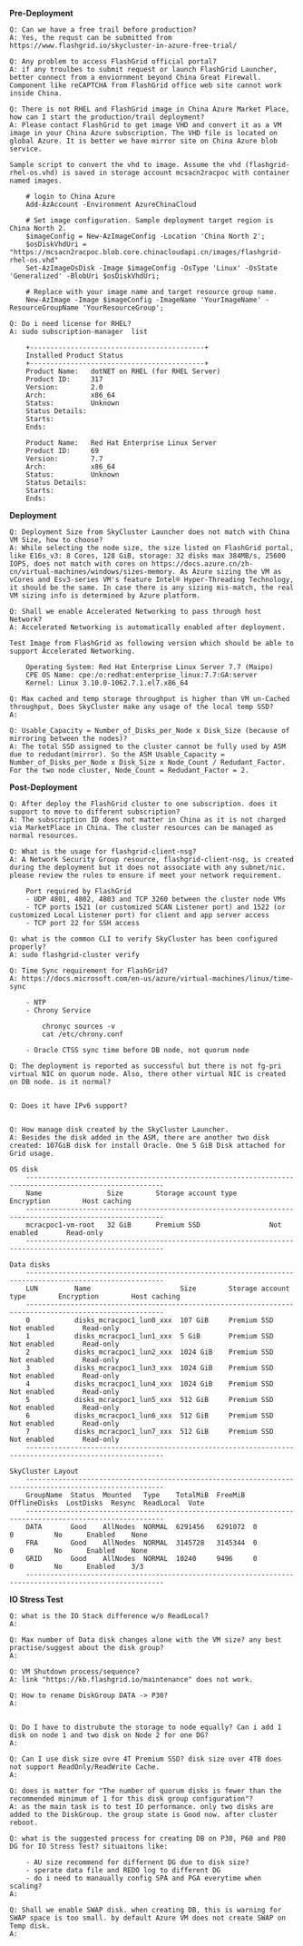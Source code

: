 **Pre-Deployment**

    Q: Can we have a free trail before production?
    A: Yes, the requst can be submitted from https://www.flashgrid.io/skycluster-in-azure-free-trial/
    
    Q: Any problem to access FlashGrid official portal?
    A: if any troulbes to submit request or launch FlashGrid Launcher, better connect from a enviornment beyond China Great Firewall. Component like reCAPTCHA from FlashGrid office web site cannot work inside China.

    Q: There is not RHEL and FlashGrid image in China Azure Market Place, how can I start the production/trail deployment?
    A: Please contact FlashGrid to get image VHD and convert it as a VM image in your China Azure subscription. The VHD file is located on global Azure. It is better we have mirror site on China Azure blob service. 

    Sample script to convert the vhd to image. Assume the vhd (flashgrid-rhel-os.vhd) is saved in storage account mcsacn2racpoc with container named images.

        # login to China Azure
        Add-AzAccount -Environment AzureChinaCloud

        # Set image configuration. Sample deployment target region is China North 2.
        $imageConfig = New-AzImageConfig -Location 'China North 2';
        $osDiskVhdUri = "https://mcsacn2racpoc.blob.core.chinacloudapi.cn/images/flashgrid-rhel-os.vhd"
        Set-AzImageOsDisk -Image $imageConfig -OsType 'Linux' -OsState 'Generalized' -BlobUri $osDiskVhdUri;

        # Replace with your image name and target resource group name.
        New-AzImage -Image $imageConfig -ImageName 'YourImageName' -ResourceGroupName 'YourResourceGroup';

    Q: Do i need license for RHEL?
    A: sudo subscription-manager  list

        +-------------------------------------------+
        Installed Product Status
        +-------------------------------------------+
        Product Name:   dotNET on RHEL (for RHEL Server)
        Product ID:     317
        Version:        2.0
        Arch:           x86_64
        Status:         Unknown
        Status Details: 
        Starts:         
        Ends:           

        Product Name:   Red Hat Enterprise Linux Server
        Product ID:     69
        Version:        7.7
        Arch:           x86_64
        Status:         Unknown
        Status Details: 
        Starts:         
        Ends:           


**Deployment**

    Q: Deployment Size from SkyCluster Launcher does not match with China VM Size, how to choose?
    A: While selecting the node size, the size listed on FlashGrid portal, like E16s_v3: 8 Cores, 128 GiB, storage: 32 disks max 384MB/s, 25600 IOPS, does not match with cores on https://docs.azure.cn/zh-cn/virtual-machines/windows/sizes-memory. As Azure sizing the VM as vCores and Esv3-series VM's feature Intel® Hyper-Threading Technology, it should be the same. In case there is any sizing mis-match, the real VM sizing info is determined by Azure platform.

    Q: Shall we enable Accelerated Networking to pass through host Network?
    A: Accelerated Networking is automatically enabled after deployment.

    Test Image from FlashGrid as following version which should be able to support Accelerated Networking.

        Operating System: Red Hat Enterprise Linux Server 7.7 (Maipo)
        CPE OS Name: cpe:/o:redhat:enterprise_linux:7.7:GA:server
        Kernel: Linux 3.10.0-1062.7.1.el7.x86_64

    Q: Max cached and temp storage throughput is higher than VM un-Cached throughput, Does SkyCluster make any usage of the local temp SSD?
    A: 

    Q: Usable_Capacity = Number_of_Disks_per_Node x Disk_Size (because of mirroring between the nodes)? 
    A: The total SSD assigned to the cluster cannot be fully used by ASM due to redudant(mirror). So the ASM Usable_Capacity = Number_of_Disks_per_Node x Disk_Size x Node_Count / Redudant_Factor. For the two node cluster, Node_Count = Redudant_Factor = 2. 

**Post-Deployment**
    
    Q: After deploy the FlashGrid cluster to one subscription. does it support to move to different subscription?
    A: The subscription ID does not matter in China as it is not charged via MarketPlace in China. The cluster resources can be managed as normal resources. 

    Q: What is the usage for flashgrid-client-nsg?
    A: A Network Security Group resource, flashgrid-client-nsg, is created during the deployment but it does not associate with any subnet/nic. please review the rules to ensure if meet your network requirement.  

        Port required by FlashGrid
        - UDP 4801, 4802, 4803 and TCP 3260 between the cluster node VMs
        - TCP ports 1521 (or customized SCAN Listener port) and 1522 (or customized Local Listener port) for client and app server access
        - TCP port 22 for SSH access

    Q: what is the common CLI to verify SkyCluster has been configured properly?
    A: sudo flashgrid-cluster verify

    Q: Time Sync requirement for FlashGrid?
    A: https://docs.microsoft.com/en-us/azure/virtual-machines/linux/time-sync

        - NTP
        - Chrony Service 

            chronyc sources -v
            cat /etc/chrony.conf 

        - Oracle CTSS sync time before DB node, not quorum node

    Q: The deployment is reported as successful but there is not fg-pri virtual NIC on quorum node. Also, there other virtual NIC is created on DB node. is it normal?


    Q: Does it have IPv6 support?


    Q: How manage disk created by the SkyCluster Launcher.
    A: Besides the disk added in the ASM, there are another two disk created: 107GiB disk for install Oracle. One 5 GiB Disk attached for Grid usage. 
    
    OS disk
        --------------------------------------------------------------------------------------------------------
        Name                Size        Storage account type        Encryption        Host caching
        --------------------------------------------------------------------------------------------------------
        mcracpoc1-vm-root   32 GiB      Premium SSD                 Not enabled       Read-only
        --------------------------------------------------------------------------------------------------------

    Data disks
        --------------------------------------------------------------------------------------------------------
        LUN         Name                      Size        Storage account type        Encryption        Host caching
        --------------------------------------------------------------------------------------------------------
        0           disks_mcracpoc1_lun0_xxx  107 GiB     Premium SSD                 Not enabled       Read-only
        1           disks_mcracpoc1_lun1_xxx  5 GiB       Premium SSD                 Not enabled       Read-only
        2           disks_mcracpoc1_lun2_xxx  1024 GiB    Premium SSD                 Not enabled       Read-only
        3           disks_mcracpoc1_lun3_xxx  1024 GiB    Premium SSD                 Not enabled       Read-only
        4           disks_mcracpoc1_lun4_xxx  1024 GiB    Premium SSD                 Not enabled       Read-only
        5           disks_mcracpoc1_lun5_xxx  512 GiB     Premium SSD                 Not enabled       Read-only
        6           disks_mcracpoc1_lun6_xxx  512 GiB     Premium SSD                 Not enabled       Read-only
        7           disks_mcracpoc1_lun7_xxx  512 GiB     Premium SSD                 Not enabled       Read-only
        --------------------------------------------------------------------------------------------------------
    
    SkyCluster Layout
        --------------------------------------------------------------------------------------------------------
        GroupName  Status  Mounted   Type    TotalMiB  FreeMiB  OfflineDisks  LostDisks  Resync  ReadLocal  Vote
        --------------------------------------------------------------------------------------------------------
        DATA       Good    AllNodes  NORMAL  6291456   6291072  0             0          No      Enabled    None
        FRA        Good    AllNodes  NORMAL  3145728   3145344  0             0          No      Enabled    None
        GRID       Good    AllNodes  NORMAL  10240     9496     0             0          No      Enabled    3/3 
        --------------------------------------------------------------------------------------------------------

**IO Stress Test**

    Q: what is the IO Stack difference w/o ReadLocal?
    A: 

    Q: Max number of Data disk changes alone with the VM size? any best practise/suggest about the disk group?
    A: 

    Q: VM Shutdown process/sequence?
    A: link "https://kb.flashgrid.io/maintenance" does not work.

    Q: How to rename DiskGroup DATA -> P30?
    A: 


    Q: Do I have to distrubute the storage to node equally? Can i add 1 disk on node 1 and two disk on Node 2 for one DG?
    A: 

    Q: Can I use disk size ovre 4T Premium SSD? disk size over 4TB does not support ReadOnly/ReadWrite Cache.
    A:

    Q: does is matter for "The number of quorum disks is fewer than the recommended minimum of 1 for this disk group configuration"?
    A: as the main task is to test IO performance. only two disks are added to the DiskGroup. the group state is Good now. after cluster reboot.

    Q: what is the suggested process for creating DB on P30, P60 and P80 DG for IO Stress Test? situaitons like:
    
        - AU size recommend for differnent DG due to disk size?
        - sperate data file and REDO log to different DG
        - do i need to manaually config SPA and PGA everytime when scaling?
    A: 

    Q: Shall we enable SWAP disk. when creating DB, this is warning for SWAP space is too small. by default Azure VM does not create SWAP on Temp disk.
    A: 

